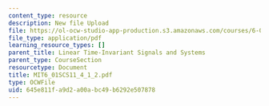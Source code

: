 ```yaml
---
content_type: resource
description: New file Upload
file: https://ol-ocw-studio-app-production.s3.amazonaws.com/courses/6-01sc-introduction-to-electrical-engineering-and-computer-science-i-spring-2011/645e811fa9d2a00abc49b6292e507878_MIT6_01SCS11_4_1_2.pdf
file_type: application/pdf
learning_resource_types: []
parent_title: Linear Time-Invariant Signals and Systems
parent_type: CourseSection
resourcetype: Document
title: MIT6_01SCS11_4_1_2.pdf
type: OCWFile
uid: 645e811f-a9d2-a00a-bc49-b6292e507878
---
```

